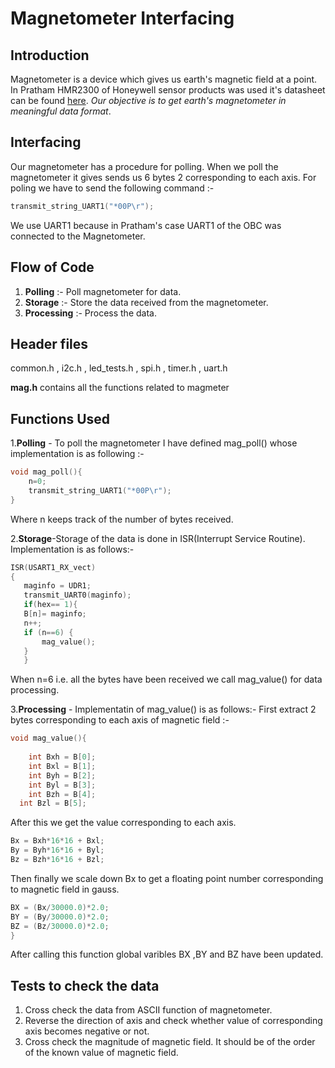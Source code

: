 # Magnetometer Interfacing
## Introduction
Magnetometer is a device which gives us earth's magnetic field at a point. In Pratham HMR2300 of Honeywell sensor products was used it's datasheet can be found [here](https://github.com/singhalanirudh18/advitaya/blob/master/OBCm--MAG--FT2017--Anirudh/hmr2300_Magnetometer.pdf).
*Our objective is to get earth's magnetometer in meaningful data format*.
## Interfacing
Our magnetometer has a procedure for polling. When we poll the magnetometer it gives sends us 6 bytes 2 corresponding to each axis.
For poling we have to send the following command :-
```C
transmit_string_UART1("*00P\r");
```
We use UART1 because in Pratham's case UART1 of the OBC was connected to the Magnetometer.
## Flow of Code
1. **Polling** :- Poll magnetometer for data.
2. **Storage** :- Store the data received from the magnetometer.
3. **Processing** :- Process the data.

## Header files
common.h , i2c.h , led_tests.h , spi.h , timer.h , uart.h

**mag.h** contains all the functions related to magmeter

## Functions Used
1.**Polling** - To poll the magnetometer I have defined mag_poll() whose implementation is as following :-
```C
void mag_poll(){
	n=0;
	transmit_string_UART1("*00P\r");
}
```
Where n keeps track of the number of bytes received.

2.**Storage**-Storage of the data is done in ISR(Interrupt Service Routine). Implementation is as follows:-
 ```C
 ISR(USART1_RX_vect)
{
	maginfo = UDR1;
	transmit_UART0(maginfo);
	if(hex== 1){
	B[n]= maginfo;
	n++;
	if (n==6) {
		mag_value();
	}
	}
```
When n=6 i.e. all the bytes have been received we call mag_value() for data processing.

3.**Processing** - Implementatin of mag_value() is as follows:-
First extract 2 bytes corresponding to each axis of magnetic field :-
```C
void mag_value(){
	
	int Bxh = B[0];
	int Bxl = B[1];
	int Byh = B[2];
	int Byl = B[3];
	int Bzh = B[4];
  int Bzl = B[5];
```
After this we get the value corresponding to each axis. 
```C
Bx = Bxh*16*16 + Bxl;
By = Byh*16*16 + Byl;
Bz = Bzh*16*16 + Bzl;
```
Then finally we scale down Bx to get a floating point number corresponding to magnetic field in gauss. 
```C
BX = (Bx/30000.0)*2.0;
BY = (By/30000.0)*2.0;
BZ = (Bz/30000.0)*2.0;
}
```
After calling this function global varibles BX ,BY and BZ have been updated.
## Tests to check the data
1. Cross check the data from ASCII function of magnetometer.
2. Reverse the direction of axis and check whether value of corresponding axis becomes negative or not.
3. Cross check the magnitude of magnetic field. It should be of the order of the known value of magnetic field.
